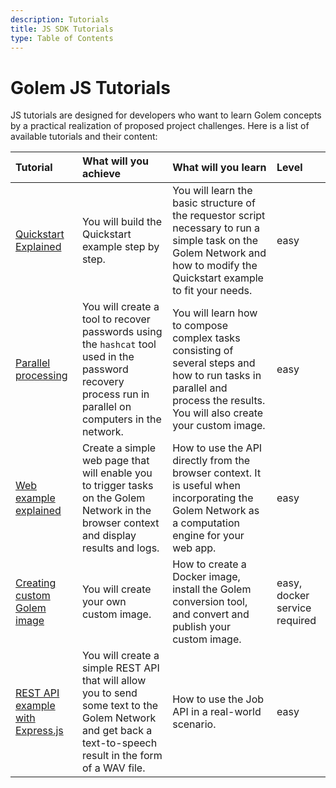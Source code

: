 ```yaml
---
description: Tutorials
title: JS SDK Tutorials
type: Table of Contents
---
```


# Golem JS Tutorials

JS tutorials are designed for developers who want to learn Golem concepts by a practical realization of proposed project challenges.
Here is a list of available tutorials and their content:

| Tutorial                                                                                      | What will you achieve                                                                                                                                        | What will you learn                                                                                                                                                        | Level                         |
| :-------------------------------------------------------------------------------------------- | :----------------------------------------------------------------------------------------------------------------------------------------------------------- | :------------------------------------------------------------------------------------------------------------------------------------------------------------------------- | :---------------------------- |
| [Quickstart Explained](/docs/creators/javascript/tutorials/quickstart-explained)              | You will build the Quickstart example step by step.                                                                                                          | You will learn the basic structure of the requestor script necessary to run a simple task on the Golem Network and how to modify the Quickstart example to fit your needs. | easy                          |
| [Parallel processing](/docs/creators/javascript/tutorials/running-parallel-tasks)             | You will create a tool to recover passwords using the `hashcat` tool used in the password recovery process run in parallel on computers in the network.      | You will learn how to compose complex tasks consisting of several steps and how to run tasks in parallel and process the results. You will also create your custom image.  | easy                          |
| [Web example explained](/docs/creators/javascript/tutorials/running-in-browser)               | Create a simple web page that will enable you to trigger tasks on the Golem Network in the browser context and display results and logs.                     | How to use the API directly from the browser context. It is useful when incorporating the Golem Network as a computation engine for your web app.                          | easy                          |
| [Creating custom Golem image](/docs/creators/javascript/tutorials/testing-golem-image)        | You will create your own custom image.                                                                                                                       | How to create a Docker image, install the Golem conversion tool, and convert and publish your custom image.                                                                | easy, docker service required |
| [REST API example with Express.js](/docs/creators/javascript/tutorials/rest-api-with-express) | You will create a simple REST API that will allow you to send some text to the Golem Network and get back a text-to-speech result in the form of a WAV file. | How to use the Job API in a real-world scenario.                                                                                                                           | easy                          |
